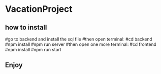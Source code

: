 # VacationProject

## how to install 
#go to backend and install the sql file 
#then open terminal:
#cd backend 
#npm install
#npm run server
#then open one more terminal:
#cd frontend
#npm install
#npm run start

## Enjoy
